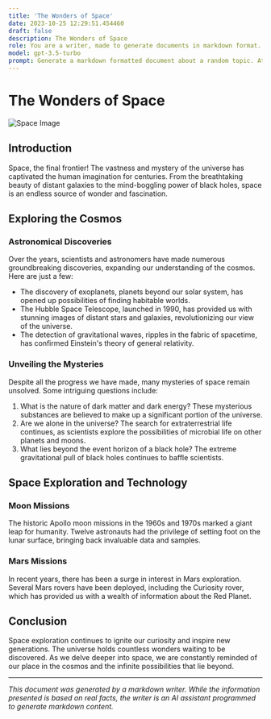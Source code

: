 ```yaml
---
title: 'The Wonders of Space'
date: 2023-10-25 12:29:51.454460
draft: false
description: The Wonders of Space
role: You are a writer, made to generate documents in markdown format. It is very important that all of the documents you generate are in valid markdown format.
model: gpt-3.5-turbo
prompt: Generate a markdown formatted document about a random topic. At the bottom, include a disclaimer explaining that the document was generated by you. The first line of the document should be the title. Make sure that the entire document is in proper markdown format, using a mix of various tags to make the document visually appealing.
---
```


# The Wonders of Space

![Space Image](https://example.com/space-image.jpg)

## Introduction

Space, the final frontier! The vastness and mystery of the universe has captivated the human imagination for centuries. From the breathtaking beauty of distant galaxies to the mind-boggling power of black holes, space is an endless source of wonder and fascination.

## Exploring the Cosmos

### Astronomical Discoveries

Over the years, scientists and astronomers have made numerous groundbreaking discoveries, expanding our understanding of the cosmos. Here are just a few:

- The discovery of exoplanets, planets beyond our solar system, has opened up possibilities of finding habitable worlds.
- The Hubble Space Telescope, launched in 1990, has provided us with stunning images of distant stars and galaxies, revolutionizing our view of the universe.
- The detection of gravitational waves, ripples in the fabric of spacetime, has confirmed Einstein's theory of general relativity.

### Unveiling the Mysteries

Despite all the progress we have made, many mysteries of space remain unsolved. Some intriguing questions include:

1. What is the nature of dark matter and dark energy? These mysterious substances are believed to make up a significant portion of the universe.
2. Are we alone in the universe? The search for extraterrestrial life continues, as scientists explore the possibilities of microbial life on other planets and moons.
3. What lies beyond the event horizon of a black hole? The extreme gravitational pull of black holes continues to baffle scientists.

## Space Exploration and Technology

### Moon Missions

The historic Apollo moon missions in the 1960s and 1970s marked a giant leap for humanity. Twelve astronauts had the privilege of setting foot on the lunar surface, bringing back invaluable data and samples.

### Mars Missions

In recent years, there has been a surge in interest in Mars exploration. Several Mars rovers have been deployed, including the Curiosity rover, which has provided us with a wealth of information about the Red Planet.

## Conclusion

Space exploration continues to ignite our curiosity and inspire new generations. The universe holds countless wonders waiting to be discovered. As we delve deeper into space, we are constantly reminded of our place in the cosmos and the infinite possibilities that lie beyond.

---

*This document was generated by a markdown writer. While the information presented is based on real facts, the writer is an AI assistant programmed to generate markdown content.*